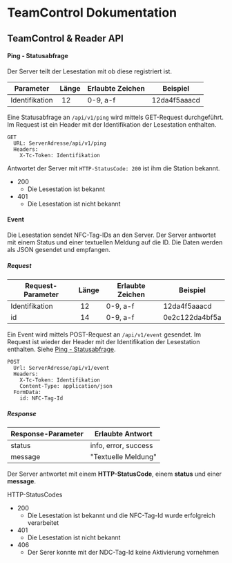 # TeamControl Dokumentation

## TeamControl & Reader API



#### Ping - Statusabfrage
Der Server teilt der Lesestation mit ob diese registriert ist.

| Parameter | Länge | Erlaubte Zeichen | Beispiel |
| --------- | ----- | ---------------- | -------- |
| Identifikation | 12 | 0-9, a-f | 12da4f5aaacd |

Eine Statusabfrage an `/api/v1/ping` wird mittels GET-Request durchgeführt. Im Request ist ein Header mit der Identifikation der Lesestation enthalten.

```
GET
  URL: ServerAdresse/api/v1/ping
  Headers:
    X-Tc-Token: Identifikation
```

Antwortet der Server mit `HTTP-StatusCode: 200` ist ihm die Station bekannt.

  - 200
    - Die Lesestation ist bekannt
  - 401
    - Die Lesestation ist nicht bekannt

#### Event
Die Lesestation sendet NFC-Tag-IDs an den Server. Der Server antwortet mit einem Status und einer textuellen Meldung auf die ID. Die Daten werden als JSON gesendet und empfangen.

##### Request

| Request-Parameter | Länge | Erlaubte Zeichen | Beispiel |
| ----------------- | ----- | ---------------- | -------- |
| Identifikation | 12 | 0-9, a-f | 12da4f5aaacd |
| id | 14 | 0-9, a-f | 0e2c122da4bf5a |

Ein Event wird mittels POST-Request an `/api/v1/event` gesendet. Im Request ist wieder der Header mit der Identifikation der Lesestation enthalten. Siehe [Ping - Statusabfrage](#ping-statusabfrage).

```
POST
  Url: ServerAdresse/api/v1/event
  Headers:
    X-Tc-Token: Identifikation
    Content-Type: application/json
  FormData:
    id: NFC-Tag-Id
```

##### Response

| Response-Parameter | Erlaubte Antwort |
| ------------------ | ---------------- |
| status | info, error, success |
| message | "Textuelle Meldung" |

Der Server antwortet mit einem __HTTP-StatusCode__, einem __status__ und einer __message__.

HTTP-StatusCodes

  - 200
    - Die Lesestation ist bekannt und die NFC-Tag-Id wurde erfolgreich verarbeitet
  - 401
    - Die Lesestation ist nicht bekannt
  - 406
    - Der Serer konnte mit der NDC-Tag-Id keine Aktivierung vornehmen




